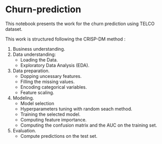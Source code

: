 # Churn-prediction

This notebook presents the work for the churn prediction using TELCO dataset.

This work is structured following the CRISP-DM method : 
1. Business understanding.
2. Data understanding:
    - Loading the Data.
    - Exploratory Data Analysis (EDA).
3. Data preparation.
    - Dopping uncessary features.
    - Filling the missing values.
    - Encoding categorical variables.
    - Feature scaling.
3. Modeling.
    - Model selection
    - Hyperparameters tuning with random seach method.
    - Training the selected model.
    - Computing feature importance.
    - Computing the confusion matrix and the AUC on the training set.
4. Evaluation.
    - Compute predictions on the test set.
